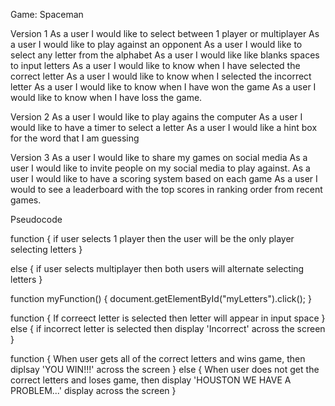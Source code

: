 Game: Spaceman

Version 1
As a user I would like to select between 1 player or multiplayer
As a user I would like to play against an opponent
As a user I would like to select any letter from the alphabet
As a user I would like like blanks spaces to input letters
As a user I would like to know when I have selected the correct letter
As a user I would like to know when I selected the incorrect letter
As a user I would like to know when I have won the game
As a user I would like to know when I have loss the game.

Version 2
As a user I would like to play agains the computer
As a user I would like to have a timer to select a letter
As a user I would like a hint box for the word that I am guessing

Version 3
As a user I would like to share my games on social media
As a user I would like to invite people on my social media to play against.
As a user I would like to have a scoring system based on each game
As a user I would to see a leaderboard with the top scores in ranking order from recent games.



Pseudocode

function {
    if user selects 1 player then the user will be the only player selecting letters
}

else {
    if user selects multiplayer then both users will alternate selecting letters
}

function myFunction() {
  document.getElementById("myLetters").click();
}

function {
    If correect letter is selected then letter will appear in input space
} 
else {
    if incorrect letter is selected then display 'Incorrect' across the screen
}

function {
    When user gets all of the correct letters and wins game, then diplsay 'YOU WIN!!!' across the screen
} 
else {
    When user does not get the correct letters and loses game, then display 'HOUSTON WE HAVE A PROBLEM...' display across the screen
}